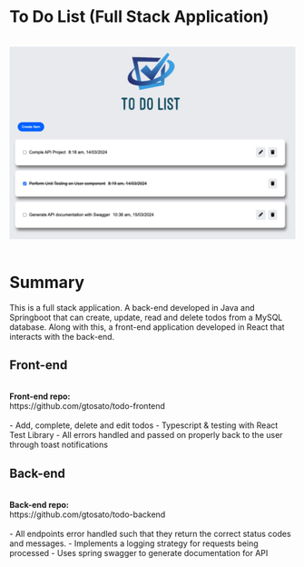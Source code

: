 # To Do List (Full Stack Application)

<br />

<div style='text-align: center;'>
  <img src='./demo.png' alt='demo' />
</div>

<br />

# Summary

This is a full stack application. A back-end developed in Java and Springboot that can create, update, read and delete todos from a MySQL database. Along with this, a front-end application developed in React that interacts with the back-end.

## Front-end

<br />
<b>Front-end repo:</b><br/>
https://github.com/gtosato/todo-frontend
<br/>
<br/>
-    Add, complete, delete and edit todos
-    Typescript & testing with React Test Library
-    All errors handled and passed on properly back to the user through toast notifications

## Back-end

<br />
<b>Back-end repo:</b><br/>
https://github.com/gtosato/todo-backend
<br/>
<br/>
-    All endpoints error handled such that they return the correct status codes and messages.
-    Implements a logging strategy for requests being processed
-    Uses spring swagger to generate documentation for API
